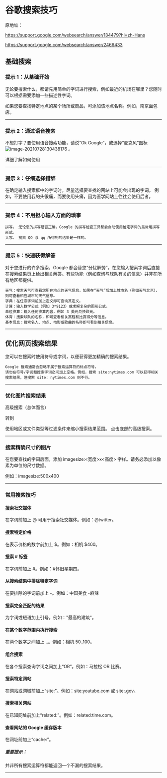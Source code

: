 # 谷歌搜索技巧

原地址：

https://support.google.com/websearch/answer/134479?hl=zh-Hans

https://support.google.com/websearch/answer/2466433

## 基础搜索

### 提示 1：从基础开始

无论要搜索什么，都请先用简单的字词进行搜索，例如最近的机场在哪里？您随时可以根据需要添加一些描述性字词。

如果您要查找特定地点的某个场所或商品，可添加该地点名称。例如，南京面包店。

-----

### 提示 2：通过语音搜索

不想打字？要使用语音搜索功能，请说“Ok Google”，或选择“麦克风”图标![image-20210728130438176](C:\Users\95391\AppData\Roaming\Typora\typora-user-images\image-20210728130438176.png) 。

详细了解如何使用

[语音搜索功能]: https://support.google.com/websearch/answer/2940021

------

### 提示 3：仔细选择措辞

在确定输入搜索框中的字词时，尽量选择要查找的网站上可能会出现的字词。 例如，不要使用我的头很痛，而要使用头痛，因为医学网站上往往会使用后者。

-----

### 提示 4：不用担心输入方面的琐事

    拼写。 无论您的拼写是否正确，Google 的拼写检查工具都会自动使用给定字词的最常用拼写形式。
    大写。 搜索 QQ 与 qq 所得到的结果是一样的。

----

### 提示 5：快速获得解答

对于您进行的许多搜索，Google 都会替您“分忧解劳”，在您输入搜索字词后直接在搜索结果页上给出相关解答。有些功能（例如查询与球队有关的信息）并非在所有地区都提供。

    天气：搜索天气可查看您所在地点的天气信息，如果在“天气”后加上城市名（例如天气北京），则可查看相应城市的天气信息。
    字典：在任意字词前加上定义即可查询其定义。
    计算：输入数学公式（例如 3*9123）或求解复杂的图形公式。
    单位换算：输入任何换算内容，例如 3 美元兑换欧元。
    体育：搜索球队的名称，即可查看相关赛程和比赛得分等信息。
    基本信息：搜索名人、地点、电影或歌曲的名称即可看到相关信息。

---

## 优化网页搜索结果

您可以在搜索时使用符号或字词，以便获得更加精确的搜索结果。

    Google 搜索通常会忽略不属于搜索运算符的标点符号。
    请勿在符号/字词和搜索字词之间加上空格。例如，搜索 site:nytimes.com 可以获得相关搜索结果，但搜索 site: nytimes.com 则不行。

-------

### 优化图片搜索结果

高级搜索（总体而言）

转到

[高级图片搜索]: https://google.com/advanced_image_search



使用地区或文件类型等过滤条件来缩小搜索结果范围。
点击底部的高级搜索。

------

### 搜索精确尺寸的图片

在您要查找的字词后面，添加 imagesize:<宽度>x<高度> 字样。请务必添加以像素为单位的尺寸数据。

例如：imagesize:500x400

---------------

### 常用搜索技巧

#### 搜索社交媒体

在字词前加上 @ 可用于搜索社交媒体。例如：@twitter。

#### 搜索特定价格

在表示价格的数字前加上 $。例如：相机 $400。

#### 搜索 # 标签

在字词前加上 #。例如：#怀旧星期四。

#### 从搜索结果中排除特定字词

在要排除的字词前加上 -。例如：中国美食 -麻辣

#### 搜索完全匹配的结果

为字词或短语加上引号。例如："最高的建筑"。

#### 在某个数字范围内执行搜索

在两个数字之间加上 ..。例如：相机 $50..$100。

#### 组合搜索

在各个搜索查询字词之间加上“OR”。例如：马拉松 OR 比赛。

#### 搜索特定网站

在网站或网域前加上“site:”。例如：site:youtube.com 或 site:.gov。

#### 搜索相关网站

在已知网址前加上“related:”。例如：related:time.com。

#### 查看网站的 Google 缓存版本

在网址前加上“cache:”。

##### 重要提示：

并非所有搜索运算符都能返回一个不漏的搜索结果。

--------------

